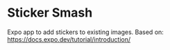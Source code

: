 # Sticker Smash

Expo app to add stickers to existing images. Based on: https://docs.expo.dev/tutorial/introduction/
